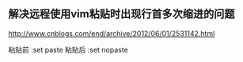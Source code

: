 ## 解决远程使用vim粘贴时出现行首多次缩进的问题
http://www.cnblogs.com/end/archive/2012/06/01/2531142.html

粘贴前
    :set paste
粘贴后
    :set nopaste